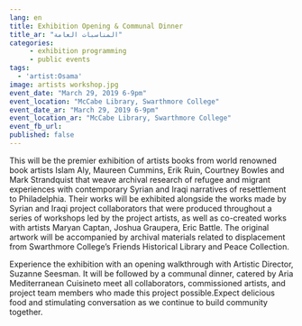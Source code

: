 ```yaml
---
lang: en
title: Exhibition Opening & Communal Dinner
title_ar: "المناسبات العامة"
categories:
     - exhibition programming
     - public events
tags:
  - 'artist:Osama'
image: artists workshop.jpg
event_date: "March 29, 2019 6-9pm"
event_location: "McCabe Library, Swarthmore College"
event_date_ar: "March 29, 2019 6-9pm"
event_location_ar: "McCabe Library, Swarthmore College"
event_fb_url:
published: false
---
```


This will be the premier exhibition of artists books from world renowned book artists Islam Aly, Maureen Cummins, Erik Ruin, Courtney Bowles and Mark Strandquist that weave archival research of refugee and migrant experiences with contemporary Syrian and Iraqi narratives of resettlement to Philadelphia. Their works will be exhibited alongside the works made by Syrian and Iraqi project collaborators that were produced throughout a series of workshops led by the project artists, as well as co-created works with artists Maryan Captan, Joshua Graupera, Eric Battle. The original artwork will be accompanied by archival materials related to displacement from Swarthmore College’s Friends Historical Library and Peace Collection.

Experience the exhibition with an opening walkthrough with Artistic Director, Suzanne Seesman. It will be followed by a communal dinner, catered by Aria Mediterranean Cuisineto meet all collaborators, commissioned artists, and project team members who made this project possible.Expect delicious food and stimulating conversation as we continue to build community together.